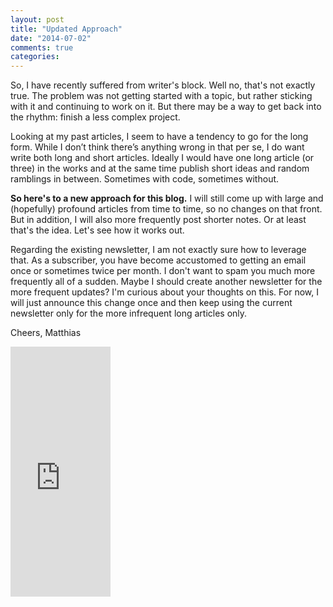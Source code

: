 ```yaml
---
layout: post
title: "Updated Approach"
date: "2014-07-02"
comments: true
categories: 
---
```

So, I have recently suffered from writer's block. Well no, that's not exactly true. The problem was not getting started with a topic, but rather sticking with it and continuing to work on it. But there may be a way to get back into the rhythm: finish a less complex project.

<!-- more -->

Looking at my past articles, I seem to have a tendency to go for the long form. While I don’t think there’s anything wrong in that per se, I do want write both long and short articles. Ideally I would have one long article (or three) in the works and at the same time publish short ideas and random ramblings in between. Sometimes with code, sometimes without.

**So here's to a new approach for this blog.** I will still come up with large and (hopefully) profound articles from time to time, so no changes on that front. But in addition, I will also more frequently post shorter notes. Or at least that's the idea. Let's see how it works out.

Regarding the existing newsletter, I am not exactly sure how to leverage that. As a subscriber, you have become accustomed to getting an email once or sometimes twice per month. I don't want to spam you much more frequently all of a sudden. Maybe I should create another newsletter for the more frequent updates? I'm curious about your thoughts on this. For now, I will just announce this change once and then keep using the current newsletter only for the more infrequent long articles only.

Cheers,
Matthias

<iframe width="160" height="400" src="https://leanpub.com/building-a-system-in-clojure/embed" frameborder="0" allowtransparency="true"></iframe>